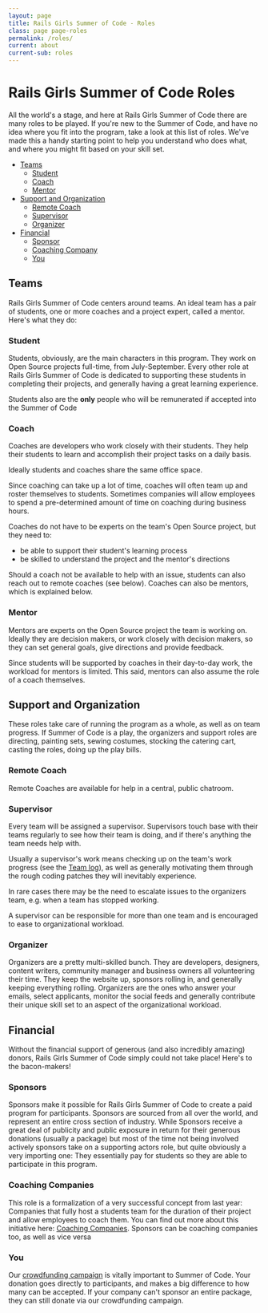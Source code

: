 ```yaml
---
layout: page
title: Rails Girls Summer of Code - Roles
class: page page-roles
permalink: /roles/
current: about
current-sub: roles
---
```


<h1>Rails Girls Summer of Code Roles</h1>

<article class="content">
  All the world's a stage, and here at Rails Girls Summer of Code there are many
  roles to be played.  If you're new to the Summer of Code, and have no idea
  where you fit into the program, take a look at this list of roles.  We've made
  this a handy starting point to help you understand who does what, and where you
  might fit based on your skill set.

  <ul>
    <li>
      <a href="#teams">Teams</a>
      <ul>
        <li><a href="#teams_student">Student</a></li>
        <li><a href="#teams_coach">Coach</a></li>
        <li><a href="#teams_mentor">Mentor</a></li>
      </ul>
    </li>
    <li>
      <a href="#support">Support and Organization</a>
      <ul>
        <li><a href="#support_remote_coach">Remote Coach</a></li>
        <li><a href="#support_supervisor">Supervisor</a></li>
        <li><a href="#support_organizer">Organizer</a></li>
      </ul>
    </li>
    <li>
      <a href="#financial">Financial</a>
      <ul>
        <li><a href="#financial_sponsor">Sponsor</a></li>
        <li><a href="#financial_coaching_company">Coaching Company</a></li>
        <li><a href="#financial_you">You</a></li>
      </ul>
    </li>
  </ul>


  <h2 id="teams">Teams</h2>

  Rails Girls Summer of Code centers around teams. An ideal team has a pair of
  students, one or more coaches and a project expert, called a mentor. Here's
  what they do:

  <h3 id="teams_student">Student</h3>

  Students, obviously, are the main characters in this program. They work on Open
  Source projects full-time, from July-September. Every other role at Rails Girls
  Summer of Code is dedicated to supporting these students in completing their
  projects, and generally having a great learning experience.

  Students also are the <strong>only</strong> people who will be remunerated if
  accepted into the Summer of Code

  <h3 id="teams_coach">Coach</h3>

  Coaches are developers who work closely with their students. They help their
  students to learn and accomplish their project tasks on a daily basis.

  Ideally students and coaches share the same office space.

  Since coaching can take up a lot of time, coaches will often team up and roster
  themselves to students. Sometimes companies will allow employees to spend a
  pre-determined amount of time on coaching during business hours.

  Coaches do not have to be experts on the team's Open Source project, but they
  need to:

  <ul>
    <li>be able to support their student's learning process</li>
    <li>be skilled to understand the project and the mentor's directions</li>
  </ul>

  Should a coach not be available to help with an issue, students can also reach
  out to remote coaches (see below). Coaches can also be mentors, which is
  explained below.

  <h3 id="teams_mentor">Mentor</h3>

  Mentors are experts on the Open Source project the team is working on. Ideally
  they are decision makers, or work closely with decision makers, so they can set
  general goals, give directions and provide feedback.

  Since students will be supported by coaches in their day-to-day work, the
  workload for mentors is limited. This said, mentors can also assume the role of
  a coach themselves.

  <h2 id="support">Support and Organization</h2>

  These roles take care of running the program as a whole, as well as on team
  progress. If Summer of Code is a play, the organizers and support roles are
  directing, painting sets, sewing costumes, stocking the catering cart, casting
  the roles, doing up the play bills.

  <h3 id="support_remote_coach">Remote Coach</h3>

  Remote Coaches are available for help in a central, public chatroom.

  <h3 id="support_supervisor">Supervisor</h3>

  Every team will be assigned a supervisor. Supervisors touch base with their
  teams regularly to see how their team is doing, and if there's anything the
  team needs help with.

  Usually a supervisor's work means checking up on the team's work progress (see
  the [Team log](/team-log)), as well as generally motivating them through the
  rough coding patches they will inevitably experience.

  In rare cases there may be the need to escalate issues to the organizers team,
  e.g. when a team has stopped working.

  A supervisor can be responsible for more than one team and is encouraged to
  ease to organizational workload.


  <h3 id="support_organizer">Organizer</h3>

  Organizers are a pretty multi-skilled bunch. They are developers, designers,
  content writers, community manager and business owners all volunteering their
  time. They keep the website up, sponsors rolling in, and generally keeping
  everything rolling. Organizers are the ones who answer your emails, select
  applicants, monitor the social feeds and generally contribute their unique
  skill set to an aspect of the organizational workload.

  <h2 id="financial">Financial</h2>

  Without the financial support of generous (and also incredibly amazing) donors,
  Rails Girls Summer of Code simply could not take place! Here's to the
  bacon-makers!

  <h3 id="financial_sponsor">Sponsors</h3>

  Sponsors make it possible for Rails Girls Summer of Code to create a paid
  program for participants. Sponsors are sourced from all over the world, and
  represent an entire cross section of industry. While Sponsors receive a great
  deal of publicity and public exposure in return for their generous donations
  (usually a package) but most of the time not being involved actively sponsors
  take on a supporting actors role, but quite obviously a very importing one:
  They essentially pay for students so they are able to participate in this
  program.

  <h3 id="financial_coaching_company">Coaching Companies</h3>

  This role is a formalization of a very successful concept from last year:
  Companies that fully host a students team for the duration of their project and
  allow employees to coach them. You can find out more about this initiative
  here: [Coaching Companies](/coaching-companies). Sponsors can be coaching
  companies too, as well as vice versa

  <h3 id="financial_you">You</h3>

  Our <a href="/campaign">crowdfunding campaign</a> is vitally important to
  Summer of Code. Your donation goes directly to participants, and makes a big
  difference to how many can be accepted. If your company can't sponsor an entire
  package, they can still donate via our crowdfunding campaign.
</article>
